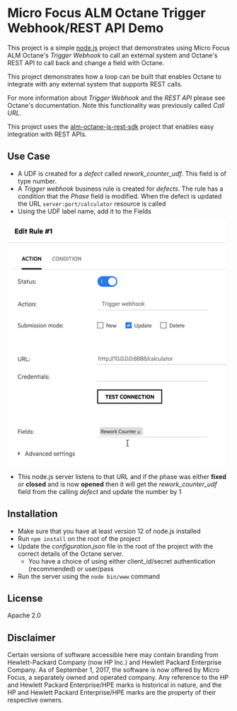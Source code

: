 # Micro Focus ALM Octane Trigger Webhook/REST API Demo

This project is a simple [node.js](http://nodejs.org) project that demonstrates using Micro Focus ALM Octane's *Trigger Webhook* to call
an external system and Octane's REST API to call back and change a field with Octane.

This project demonstrates how a loop can be built that enables Octane to integrate with any external system that supports
REST calls.

For more information about *Trigger Webhook* and the *REST API* please see Octane's documentation.  Note this functionality 
was previously called *Call URL*.

This project uses the [alm-octane-js-rest-sdk](https://github.com/MicroFocus/alm-octane-js-rest-sdk) project that enables
easy integration with REST APIs.

## Use Case
* A UDF is created for a *defect* called *rework_counter_udf*.  This field is of type number.
* A *Trigger webhook* business rule is created for *defects*.  The rule has a condition that the *Phase* field is modified.
 When the defect is updated the URL `server:port/calculator` resource is called
* Using the UDF label name, add it to the Fields

![](.images/octanerule.png?raw=true)
* This node.js server listens to that URL and if the phase was either **fixed** or **closed** and is now **opened** then
it will get the *rework_counter_udf* field from the calling *defect* and update the number by 1

## Installation
* Make sure that you have at least version 12 of node.js installed
* Run `npm install` on the root of the project
* Update the *configuration.json* file in the root of the project with the correct details of the Octane server.
  * You have a choice of using either client_id/secret authentication (recommended) or user/pass  
* Run the server using the `node bin/www` command

## License
Apache 2.0

## Disclaimer
Certain versions of software accessible here may contain branding from Hewlett-Packard Company (now HP Inc.) and Hewlett Packard Enterprise Company.  As of September 1, 2017, the software is now offered by Micro Focus, a separately owned and operated company.  Any reference to the HP and Hewlett Packard Enterprise/HPE marks is historical in nature, and the HP and Hewlett Packard Enterprise/HPE marks are the property of their respective owners.
